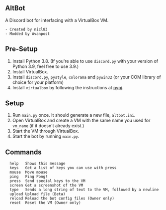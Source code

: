 ## AltBot
A Discord bot for interfacing with a VirtualBox VM.
```
- Created by nicl83
- Modded by Avanpost
```

## Pre-Setup
1. Install Python 3.8. (If you're able to use `discord.py` with your version of Python 3.9, feel free to use 3.9.)
2. Install VirtualBox.
3. Install `discord.py`, `pystyle`, `colorama` and `pywin32` (or your COM library of choice for your platform)
4. Install `virtualbox` by following the instructions at [pypi](https://pypi.org/project/virtualbox/).

## Setup
1. Run `main.py` once. It should generate a new file, `altbot.ini`.
2. Open VirtualBox and create a VM with the same name you used for `vm_name` (if it doesn't already exist.)
3. Start the VM through VirtualBox.
4. Start the bot by running `main.py`.

## Commands
```
  help   Shows this message
  keys   Get a list of keys you can use with press
  mouse  Move mouse
  ping   Ping Pong!
  press  Send special keys to the VM
  screen Get a screenshot of the VM
  type   Sends a long string of text to the VM, followed by a newline
  upload Upload file (Beta)
  reload Reload the bot config files (Owner only)
  reset  Reset the VM (Owner only)
```
